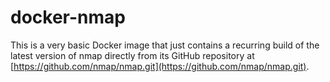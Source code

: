 # docker-nmap

This is a very basic Docker image that just contains a recurring build of the latest version of nmap directly from its GitHub repository at [https://github.com/nmap/nmap.git](https://github.com/nmap/nmap.git).
